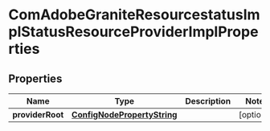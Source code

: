 

# ComAdobeGraniteResourcestatusImplStatusResourceProviderImplProperties

## Properties

Name | Type | Description | Notes
------------ | ------------- | ------------- | -------------
**providerRoot** | [**ConfigNodePropertyString**](ConfigNodePropertyString.md) |  |  [optional]




